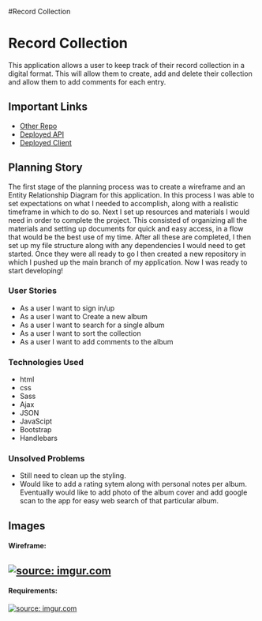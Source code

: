 #Record Collection

# Record Collection

This application allows a user to keep track of their record collection in a digital format. This will allow them to create, add and delete their collection and allow them to add comments for each entry.

## Important Links

- [Other Repo](https://github.com/loudam88/record-collection)
- [Deployed API](www.link.com)
- [Deployed Client](www.link.com)

## Planning Story

The first stage of the planning process was to create a wireframe and an Entity Relationship Diagram for this application.  In this process I was able to set expectations on what I needed to accomplish, along with a realistic timeframe in which to do so.
Next I set up resources and materials I would need in order to complete the project. This consisted of organizing all the materials and setting up documents for quick and easy access, in a flow that would be the best use of my time.
After all these are completed, I then set up my file structure along with any dependencies I would need to get started.  Once they were all ready to go I then created a new repository in which I pushed up the main branch of my application.  Now I was ready to start developing!


### User Stories

- As a user I want to sign in/up
- As a user I want to Create a new album
- As a user I want to search for a single album
- As a user I want to sort the collection
- As a user I want to add comments to the album

### Technologies Used

- html
- css
- Sass
- Ajax
- JSON
- JavaScipt
- Bootstrap
- Handlebars

### Unsolved Problems

- Still need to clean up the styling.
- Would like to add a rating sytem along with personal notes per album. Eventually would like to add photo of the album cover and add google scan to the app for easy web search of that particular album.

## Images

#### Wireframe:
<a href="https://imgur.com/frMoDp6"><img src="https://i.imgur.com/frMoDp6.png" title="source: imgur.com" /></a>
---


#### Requirements:
<a href="https://imgur.com/07VMGlJ"><img src="https://i.imgur.com/07VMGlJ.png" title="source: imgur.com" /></a>
